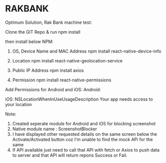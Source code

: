 # RAKBANK
Optimum Solution, Rak Bank machine test:

Clone the GIT Repo & run npm install

then install below NPM:

1. OS, Device Name and MAC Address
npm install react-native-device-info

2. Location
npm install react-native-geolocation-service

3. Public IP Address
npm install axios

4. Permission
npm install react-native-permissions

Add Permissions for Android and iOS:
Android:
<uses-permission android:name="android.permission.ACCESS_FINE_LOCATION" />
<uses-permission android:name="android.permission.ACCESS_COARSE_LOCATION" />
<uses-permission android:name="android.permission.READ_PHONE_STATE" />

iOS:
<key>NSLocationWhenInUseUsageDescription</key>
<string>Your app needs access to your location</string>

Note: 
1. Created seperate module for Android and iOS for blocking screenshot
2. Native module name : ScreenshotBlocker
3. I have displayed other requested details on the same screen below the Activate/Activated button coz I'm unable to find the mock APi for the same
4. If API available just need to call that API with fetch or Axios to push data to server and that API will return repons Success or Fail.
